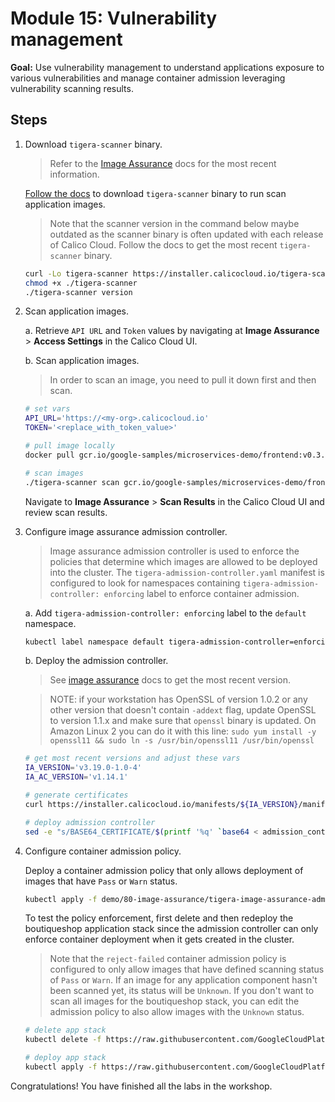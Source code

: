 # Module 15: Vulnerability management

**Goal:** Use vulnerability management to understand applications exposure to various vulnerabilities and manage container admission leveraging vulnerability scanning results.

## Steps

1. Download `tigera-scanner` binary.

    >Refer to the [Image Assurance](https://docs.tigera.io/calico-cloud/image-assurance/) docs for the most recent information.

    [Follow the docs](https://docs.tigera.io/calico-cloud/image-assurance/scan-image-registries#start-the-cli-scanner) to download `tigera-scanner` binary to run scan application images.

    >Note that the scanner version in the command below maybe outdated as the scanner binary is often updated with each release of Calico Cloud. Follow the docs to get the most recent `tigera-scanner` binary.

    ```bash
    curl -Lo tigera-scanner https://installer.calicocloud.io/tigera-scanner/v3.16.1-11/image-assurance-scanner-cli-linux-amd64
    chmod +x ./tigera-scanner
    ./tigera-scanner version
    ```

2. Scan application images.

    a. Retrieve `API URL` and `Token` values by navigating at **Image Assurance** > **Access Settings** in the Calico Cloud UI.

    b. Scan application images.

    >In order to scan an image, you need to pull it down first and then scan.

    ```bash
    # set vars
    API_URL='https://<my-org>.calicocloud.io'
    TOKEN='<replace_with_token_value>'

    # pull image locally
    docker pull gcr.io/google-samples/microservices-demo/frontend:v0.3.8

    # scan images
    ./tigera-scanner scan gcr.io/google-samples/microservices-demo/frontend:v0.3.8 --fail_threshold 7.0 --warn_threshold 3.9 --apiurl $API_URL --token $TOKEN
    ```

    Navigate to **Image Assurance** > **Scan Results** in the Calico Cloud UI and review scan results.

3. Configure image assurance admission controller.

    >Image assurance admission controller is used to enforce the policies that determine which images are allowed to be deployed into the cluster. The `tigera-admission-controller.yaml` manifest is configured to look for namespaces containing `tigera-admission-controller: enforcing` label to enforce container admission.

    a. Add `tigera-admission-controller: enforcing` label to the `default` namespace.

    ```bash
    kubectl label namespace default tigera-admission-controller=enforcing
    ```

    b. Deploy the admission controller.

    >See [image assurance](https://docs.tigera.io/calico-cloud/image-assurance/install-the-admission-controller#install-the-admission-controller) docs to get the most recent version.

    >NOTE: if your workstation has OpenSSL of version 1.0.2 or any other version that doesn't contain `-addext` flag, update OpenSSL to version 1.1.x and make sure that `openssl` binary is updated. On Amazon Linux 2 you can do it with this line: `sudo yum install -y openssl11 && sudo ln -s /usr/bin/openssl11 /usr/bin/openssl`

    ```bash
    # get most recent versions and adjust these vars
    IA_VERSION='v3.19.0-1.0-4'
    IA_AC_VERSION='v1.14.1'

    # generate certificates
    curl https://installer.calicocloud.io/manifests/${IA_VERSION}/manifests/generate-open-ssl-key-cert-pair.sh | bash

    # deploy admission controller
    sed -e "s/BASE64_CERTIFICATE/$(printf '%q' `base64 < admission_controller_cert.pem`)/g" -e "s/BASE64_KEY/$(printf '%q' `base64 < admission_controller_key.pem`)/g" -e "s/IA_AC_VERSION/$IA_AC_VERSION/g" demo/80-image-assurance/tigera-image-assurance-admission-controller-deploy.yaml | kubectl apply -f-
    ```

4. Configure container admission policy.

    Deploy a container admission policy that only allows deployment of images that have `Pass` or `Warn` status.

    ```bash
    kubectl apply -f demo/80-image-assurance/tigera-image-assurance-admission-controller-policy.yaml
    ```

    To test the policy enforcement, first delete and then redeploy the boutiqueshop application stack since the admission controller can only enforce container deployment when it gets created in the cluster.

    >Note that the `reject-failed` container admission policy is configured to only allow images that have defined scanning status of `Pass` or `Warn`. If an image for any application component hasn't been scanned yet, its status will be `Unknown`. If you don't want to scan all images for the boutiqueshop stack, you can edit the admission policy to also allow images with the `Unknown` status.

    ```bash
    # delete app stack
    kubectl delete -f https://raw.githubusercontent.com/GoogleCloudPlatform/microservices-demo/release/v0.3.8/release/kubernetes-manifests.yaml

    # deploy app stack
    kubectl apply -f https://raw.githubusercontent.com/GoogleCloudPlatform/microservices-demo/release/v0.3.8/release/kubernetes-manifests.yaml
    ```

Congratulations! You have finished all the labs in the workshop.

